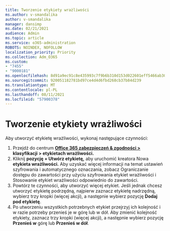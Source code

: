 ```yaml
---
title: Tworzenie etykiety wrażliwości
ms.author: v-smandalika
author: v-smandalika
manager: dansimp
ms.date: 02/21/2021
audience: Admin
ms.topic: article
ms.service: o365-administration
ROBOTS: NOINDEX, NOFOLLOW
localization_priority: Priority
ms.collection: Adm_O365
ms.custom:
- "7455"
- "9000181"
ms.openlocfilehash: 8d91a9ec91c8e435993c7f9b6b310d153d022601eff5466ab30782f8e8f560ed
ms.sourcegitcommit: 920051182781bd97ce4d4d6fbd268cb37b84d239
ms.translationtype: MT
ms.contentlocale: pl-PL
ms.lasthandoff: 08/11/2021
ms.locfileid: "57900378"
---
```

# <a name="create-a-sensitivity-label"></a>Tworzenie etykiety wrażliwości

Aby utworzyć etykietę wrażliwości, wykonaj następujące czynności:

1. Przejdź do centrum **[Office 365 zabezpieczeń & zgodności >](https://sip.protection.office.com/) klasyfikacji > etykietach wrażliwości.**
2. Kliknij **pozycję + Utwórz etykietę,** aby uruchomić kreatora Nowa **etykieta wrażliwości.** Aby uzyskać więcej informacji na temat [](https://docs.microsoft.com/microsoft-365/compliance/encryption-sensitivity-labels) ustawień szyfrowania i automatycznego oznaczania, [](https://docs.microsoft.com/microsoft-365/compliance/apply-sensitivity-label-automatically)zobacz Ograniczanie dostępu do zawartości przy użyciu szyfrowania etykiet wrażliwości i Stosowanie etykiet wrażliwości odpowiednio do zawartości.
3. Powtórz te czynności, aby utworzyć więcej etykiet. Jeśli jednak chcesz utworzyć etykietę podrzędną, najpierw zaznacz etykietę nadrzędną, wybierz trzy kropki (więcej akcji), a następnie wybierz pozycję **Dodaj pod etykietę**.
4. Po utworzeniu wszystkich potrzebnych etykiet przejrzyj ich kolejność i w razie potrzeby przenieś je w górę lub w dół. Aby zmienić kolejność etykiety, zaznacz trzy kropki (więcej akcji), a następnie wybierz pozycję **Przenieś w** górę lub **Przenieś w dół**. 
